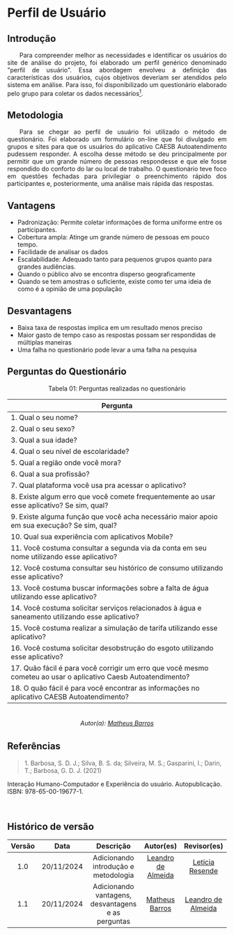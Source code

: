 # Perfil de Usuário

## Introdução

<p align="justify">&emsp;&emsp;Para compreender melhor as necessidades e identificar os usuários do site de análise do projeto, foi elaborado um perfil genérico denominado "perfil de usuário". Essa abordagem envolveu a definição das características dos usuários, cujos objetivos deveriam ser atendidos pelo sistema em análise. Para isso, foi disponibilizado um questionário elaborado pelo grupo para coletar os dados necessários<a href="#1"><sup>1</sup></a>. </p>

## Metodologia

<p align="justify">&emsp;&emsp;Para se chegar ao perfil de usuário foi utilizado o método de questionário. Foi elaborado um formulário on-line que foi divulgado em grupos e sites para que os usuários do aplicativo CAESB Autoatendimento pudessem responder. A escolha desse método se deu principalmente por permitir que um grande número de pessoas respondesse e que ele fosse respondido do conforto do lar ou local de trabalho. O questionário teve foco em questões fechadas para privilegiar o preenchimento rápido dos participantes e, posteriormente, uma análise mais rápida das respostas.</p>

## Vantagens
- Padronização: Permite coletar informações de forma uniforme entre os participantes.
- Cobertura ampla: Atinge um grande número de pessoas em pouco tempo.
- Facilidade de analisar os dados
- Escalabilidade: Adequado tanto para pequenos grupos quanto para grandes audiências.
- Quando o público alvo se encontra disperso geograficamente
- Quando se tem amostras o suficiente, existe como ter uma ideia de como é a opinião de uma população

## Desvantagens
- Baixa taxa de respostas implica em um resultado menos preciso
- Maior gasto de tempo caso as respostas possam ser respondidas de múltiplas maneiras
- Uma falha no questionário pode levar a uma falha na pesquisa

## Perguntas do Questionário

<center>Tabela 01: Perguntas realizadas no questionário</center>

| **Pergunta**                                                                 |
|------------------------------------------------------------------------------|
| 1. Qual o seu nome?                                                          |
| 2. Qual o seu sexo?                                                          |
| 3. Qual a sua idade?                                                         |
| 4. Qual o seu nível de escolaridade?                                         |
| 5. Qual a região onde você mora?                                             |
| 6. Qual a sua profissão?                                                     |
| 7. Qual plataforma você usa pra acessar o aplicativo?                        |
| 8. Existe algum erro que você comete frequentemente ao usar esse aplicativo? Se sim, qual? |
| 9. Existe alguma função que você acha necessário maior apoio em sua execução? Se sim, qual? |
| 10. Qual sua experiência com aplicativos Mobile?                             |
| 11. Você costuma consultar a segunda via da conta em seu nome utilizando esse aplicativo? |
| 12. Você costuma consultar seu histórico de consumo utilizando esse aplicativo? |
| 13. Você costuma buscar informações sobre a falta de água utilizando esse aplicativo? |
| 14. Você costuma solicitar serviços relacionados à água e saneamento utilizando esse aplicativo? |
| 15. Você costuma realizar a simulação de tarifa utilizando esse aplicativo?  |
| 16. Você costuma solicitar desobstrução do esgoto utilizando esse aplicativo? |
| 17. Quão fácil é para você corrigir um erro que você mesmo cometeu ao usar o aplicativo Caesb Autoatendimento? |
| 18. O quão fácil é para você encontrar as informações no aplicativo CAESB Autoatendimento? |

<h6 align = "center"> 
<br> Autor(a): <a href="https://github.com/Ninja-Haiyai">Matheus Barros</a></h6>
</p>












## Referências

> <p id="1">1. Barbosa, S. D. J.; Silva, B. S. da; Silveira, M. S.; Gasparini, I.; Darin, T.; Barbosa, G. D. J. (2021)
Interação Humano-Computador e Experiência do usuário. Autopublicação. ISBN: 978-65-00-19677-1.</p>

<br>

## Histórico de versão

<center>

| Versão |    Data    |      Descrição       |       Autor(es)       |     Revisor(es)     |
| :-----: | :--------: | :------------------: | :-------------------: | :-----------------: |
|  1.0   | 20/11/2024 | Adicionando introdução e metodologia | [Leandro de Almeida](https://github.com/leomitx10)|[Letícia Resende](https://github.com/LeticiaResende23)  |
|  1.1   | 20/11/2024 | Adicionando vantagens, desvantagens e as perguntas  | [Matheus Barros](https://github.com/Ninja-Haiyai)|[Leandro de Almeida](https://github.com/leomitx10) |

</center>


